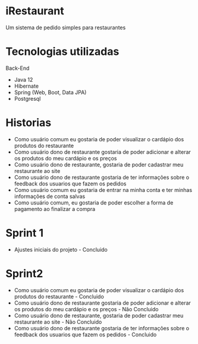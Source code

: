 # iRestaurant
 Um sistema de pedido simples para restaurantes


# Tecnologias utilizadas
   Back-End
   - Java 12
   - Hibernate
   - Spring (Web, Boot, Data JPA)
   - Postgresql

# Historias

- Como usuário comum eu gostaria de poder visualizar o cardápio dos produtos do restaurante
- Como usuário dono de restaurante gostaria de poder adicionar e alterar os produtos do meu cardápio e os preços
- Como usuário dono de restaurante, gostaria de poder cadastrar meu restaurante ao site	
- Como usuário dono de restaurante gostaria de ter informações sobre o feedback dos usuarios que fazem os pedidos	
- Como usuário comum eu gostaria de entrar na minha conta e ter minhas informações de conta salvas
- Como usuário comum, eu gostaria de poder escolher a forma de pagamento ao finalizar a compra

# Sprint 1
- Ajustes iniciais do projeto - Concluido
 
# Sprint2 

- Como usuário comum eu gostaria de poder visualizar o cardápio dos produtos do restaurante - Concluido
- Como usuário dono de restaurante gostaria de poder adicionar e alterar os produtos do meu cardápio e os preços - Não Concluido
- Como usuário dono de restaurante, gostaria de poder cadastrar meu restaurante ao site	- Não Concluido
- Como usuário dono de restaurante gostaria de ter informações sobre o feedback dos usuarios que fazem os pedidos	- Concluido
